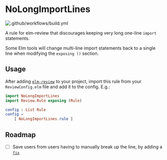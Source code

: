 # NoLongImportLines

![.github/workflows/build.yml](https://github.com/r-k-b/no-long-import-lines/workflows/.github/workflows/build.yml/badge.svg)

A rule for elm-review that discourages keeping very long one-line `import`
statements.

Some Elm tools will change multi-line import statements back to a single line
when modifying the `exposing ()` section.

## Usage

After adding [`elm-review`][elm-review] to your project, import this rule from
your `ReviewConfig.elm` file and add it to the config. E.g.:

```elm
import NoLongImportLines
import Review.Rule exposing (Rule)

config : List Rule
config =
    [ NoLongImportLines.rule ]
```

[elm-review]: https://package.elm-lang.org/packages/jfmengels/elm-review/latest/

## Roadmap

- [ ] Save users from users having to manually break up the line, by adding a [`fix`][fix]

[fix]: https://package.elm-lang.org/packages/jfmengels/elm-review/latest/Review-Fix
